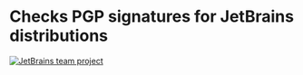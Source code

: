 # Checks PGP signatures for JetBrains distributions

[![JetBrains team project](http://jb.gg/badges/team.svg)](https://confluence.jetbrains.com/display/ALL/JetBrains+on+GitHub)
